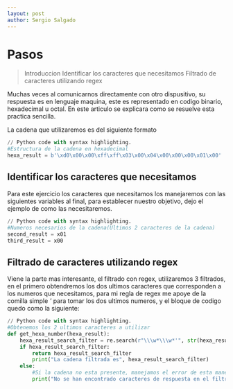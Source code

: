 ```yaml
---
layout: post
author: Sergio Salgado
---
```

# [](#header-1)Pasos
>Introduccion
>Identificar los caracteres que necesitamos
>Filtrado de caracteres utilizando regex

Muchas veces al comunicarnos directamente con otro dispusitivo, su respuesta es en lenguaje maquina, este
es representado en codigo binario, hexadecimal u octal. En este articulo se explicara como se resuelve esta practica sencilla.

La cadena que utilizaremos es del siguiente formato

```py
// Python code with syntax highlighting.
#Estructura de la cadena en hexadecimal
hexa_result = b'\xd0\x00\x00\xff\xff\x03\x00\x04\x00\x00\x00\x01\x00'
```

## [](#header-2)Identificar los caracteres que necesitamos
Para este ejercicio los caracteres que necesitamos los manejaremos con las siguientes variables al final, para establecer nuestro objetivo, dejo el ejemplo de como las necesitaremos.
```py
// Python code with syntax highlighting.
#Numeros necesarios de la cadena(Ultimos 2 caracteres de la cadena)
second_result = x01
third_result = x00
```
## [](#header-2)Filtrado de caracteres utilizando regex
Viene la parte mas interesante, el filtrado con regex, utilizaremos 3 filtrados, en el primero obtendremos los dos ultimos caracteres que corresponden a los numeros que necesitamos, para mi regla de regex me apoye de la comilla simple *'* para tomar los dos ultimos numeros, y el bloque de codigo quedo como la siguiente:
```py
// Python code with syntax highlighting.
#Obtenemos los 2 ultimos caracteres a utilizar
def get_hexa_number(hexa_result):
    hexa_result_search_filter = re.search(r"\\\w*\\\w*'", str(hexa_result))
    if hexa_result_search_filter:
        return hexa_result_search_filter
        print("La cadena filtrada es", hexa_result_search_filter)
    else:
        #Si la cadena no esta presente, manejamos el error de esta manera
        print("No se han encontrado caracteres de respuesta en el filtro 1")
```
## [](#header-2)